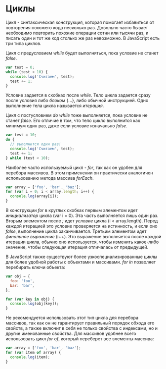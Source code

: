 # Циклы

Цикл - синтаксическая конструкция, которая помогает избавиться от повторения похожего кода несколько раз. Довольно часто бывает необходимо повторить похожие операции сотни или тысячи раз, и писать один и тот же код столько же раз невозможно.
В JavaScript есть три типа циклов.

Цикл с предусловием *while* будет выполняться, пока условие не станет *false*.
```javascript
var test = 0;
while (test < 10) {
  console.log('Считаем', test);
  test += 1;
}
```
Условие задается в скобках после *while*. Тело цикла задается сразу после условия либо *блоком* {...}, либо обычной инструкцией.
Одно выполнение тела цикла называется *итерация*.

Цикл с постусловием *do while* тоже выполняется, пока условие не станет *false*. Его отличие в том, что тело цикло выполнится как минимум один раз, даже если условие изначально *false*.
```javascript
var test = 10;
do {
  // выполнится один раз!
  console.log('Считаем', test);
  test += 1;
} while (test < 10);
```

Наиболее часто используемый цикл - *for*, так как он удобен для перебора массивов. В этом применении он практически аналогичен использованию метода массива *forEach*.
```javascript
var array = ['foo', 'bar', 'baz'];
for (var i = 0; i < array.length; i++) {
  console.log(array[i]);
}
```

В конструкции *for* в круглых скобках первым элементом идет *инициализатор* цикла (var i = 0). Эта часть выполняется лишь один раз.
Вторым элементом после *;* идет *условие* цикла (i < array.length). Перед каждой итерацией это условие проверяется на истинность, и если оно *false*, выполнение цикла заканчивается.
Третьим элементом идет *финальное выражение* (i++). Это выражение выполняется после каждой итерации цикла, обычно оно используется, чтобы изменить какое-либо значение, чтобы следующая итерация отличалась от предыдущей.

В JavaScript также существуют более узкоспециализированные циклы для более удобной работы с объектами и массивами.
*for in* позволяет перебирать ключи объекта:
```javascript
var obj = {
  foo: 'foo',
  bar: 'bar',
};

for (var key in obj) {
  console.log(obj[key]);
}
```
Не рекомендуется использовать этот тип цикла для перебора массивов, так как он не гарантирует правильный порядок обхода его свойств, а также включит в себя не только свойства с индексами, но и другие именованные свойства.
Для массивов удобнее всего использовать цикл *for of*, который переберет все элементы массива:
```javascript
var array = ['foo', 'bar', 'baz'];
for (var item of array) {
  console.log(item);
}
```
